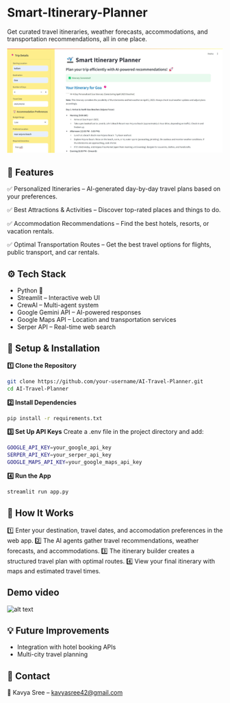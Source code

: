 # Smart-Itinerary-Planner

Get curated travel itineraries, weather forecasts, accommodations, and transportation recommendations, all in one place.

![screenshot](images/Screenshot_31-3-2025_19248_localhost.jpeg)


## 🚀 Features
✅ Personalized Itineraries – AI-generated day-by-day travel plans based on your preferences.

✅ Best Attractions & Activities – Discover top-rated places and things to do.

✅ Accommodation Recommendations – Find the best hotels, resorts, or vacation rentals.

✅ Optimal Transportation Routes – Get the best travel options for flights, public transport, and car rentals.

## ⚙️ Tech Stack
* Python 🐍
* Streamlit – Interactive web UI
* CrewAI – Multi-agent system
* Google Gemini API – AI-powered responses
* Google Maps API – Location and transportation services
* Serper API – Real-time web search

## 📌 Setup & Installation

**1️⃣ Clone the Repository**
```bash
git clone https://github.com/your-username/AI-Travel-Planner.git
cd AI-Travel-Planner
```

**2️⃣ Install Dependencies**
```bash
pip install -r requirements.txt
```
**3️⃣ Set Up API Keys**
Create a .env file in the project directory and add:

```bash
GOOGLE_API_KEY=your_google_api_key
SERPER_API_KEY=your_serper_api_key
GOOGLE_MAPS_API_KEY=your_google_maps_api_key
```

**4️⃣ Run the App**
```bash
streamlit run app.py
```

## 🎯 How It Works
1️⃣ Enter your destination, travel dates, and accomodation preferences in the web app.
2️⃣ The AI agents gather travel recommendations, weather forecasts, and accommodations.
3️⃣ The itinerary builder creates a structured travel plan with optimal routes.
4️⃣ View your final itinerary with maps and estimated travel times.

## Demo video

![alt text](images/streamlit-app-2025-03-31-19-03-11.gif)

## 💡 Future Improvements

* Integration with hotel booking APIs
* Multi-city travel planning

## 💌 Contact
📧 Kavya Sree – kavyasree42@gmail.com